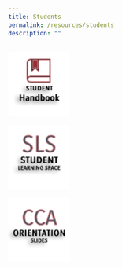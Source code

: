 ```yaml
---
title: Students
permalink: /resources/students
description: ""
---
```

<p><a href="https://indd.adobe.com/view/cd31b081-37c6-490f-9da3-8221a1ac3b73?mv=affiliate&amp;mv2=red">  
<img src="/images/shb2.png" style="width:25%">  
</a></p>

<p><a href="https://vle.learning.moe.edu.sg/login">  
<img src="/images/SLS.png" style="width:25%">  
</a></p>

<p>  
<img src="/images/CCA%20Orientation%20Slides%20Icon.png" style="width:25%">  
</p>
